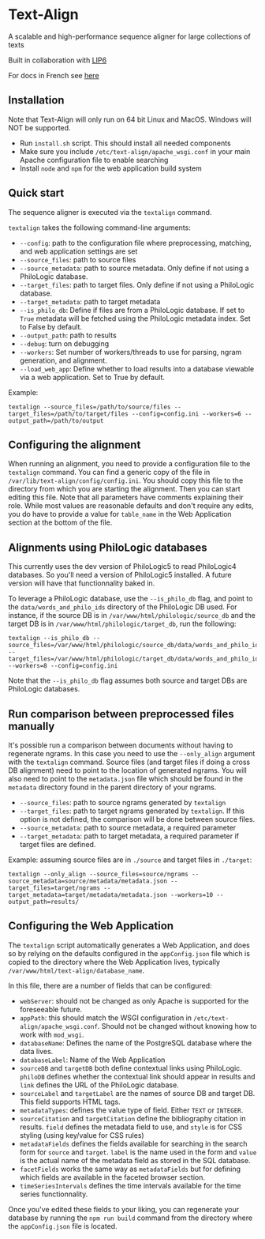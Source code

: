 # Text-Align #
A scalable and high-performance sequence aligner for large collections of texts

Built in collaboration with <a href="https://www.lip6.fr/?LANG=en">LIP6</a>

For docs in French see [here](docs/french/quickstart.md)

## Installation ##

Note that Text-Align will only run on 64 bit Linux and MacOS. Windows will NOT be supported.

- Run `install.sh` script. This should install all needed components
- Make sure you include `/etc/text-align/apache_wsgi.conf` in your main Apache configuration file to enable searching
- Install `node` and `npm` for the web application build system

## Quick start ##

The sequence aligner is executed via the `textalign` command.

`textalign` takes the following command-line arguments:

* `--config`: path to the configuration file where preprocessing, matching, and web application settings are set
* `--source_files`: path to source files
* `--source_metadata`: path to source metadata. Only define if not using a PhiloLogic database.
* `--target_files`: path to target files. Only define if not using a PhiloLogic database.
* `--target_metadata`: path to target metadata
* `--is_philo_db`: Define if files are from a PhiloLogic database. If set to `True` metadata will be fetched using the PhiloLogic metadata index. Set to False by default.
* `--output_path`: path to results
* `--debug`: turn on debugging
* `--workers`: Set number of workers/threads to use for parsing, ngram generation, and alignment.
* `--load_web_app`: Define whether to load results into a database viewable via a web application. Set to True by default.


Example:

```console
textalign --source_files=/path/to/source/files --target_files=/path/to/target/files --config=config.ini --workers=6 --output_path=/path/to/output
```

## Configuring the alignment ##
When running an alignment, you need to provide a configuration file to the `textalign` command. You can find a generic copy of the file in `/var/lib/text-align/config/config.ini`. You should copy this file to the directory from which you are starting the alignment. Then you can start editing this file. Note that all parameters have comments explaining their role. While most values are reasonable defaults and don't require any edits, you do have to provide a value for `table_name` in the Web Application section at the bottom of the file.


## Alignments using PhiloLogic databases ##

This currently uses the dev version of PhiloLogic5 to read PhiloLogic4 databases. So you'll need a version of PhiloLogic5 installed.
A future version will have that functionnality baked in.

To leverage a PhiloLogic database, use the `--is_philo_db` flag, and point to the `data/words_and_philo_ids` directory of the PhiloLogic DB used.
For instance, if the source DB is in `/var/www/html/philologic/source_db` and the target DB is in `/var/www/html/philologic/target_db`,
run the following:

```console
textalign --is_philo_db --source_files=/var/www/html/philologic/source_db/data/words_and_philo_ids/ --target_files=/var/www/html/philologic/target_db/data/words_and_philo_ids/ --workers=8 --config=config.ini
```

Note that the `--is_philo_db` flag assumes both source and target DBs are PhiloLogic databases.


## Run comparison between preprocessed files manually ##

It's possible run a comparison between documents without having to regenerate ngrams. In this case you need to use the
`--only_align` argument with the `textalign` command. Source files (and target files if doing a cross DB alignment) need to point
to the location of generated ngrams. You will also need to point to the `metadata.json` file which should be found in the `metadata`
directory found in the parent directory of your ngrams.

* `--source_files`: path to source ngrams generated by `textalign`
* `--target_files`: path to target ngrams generated by `textalign`. If this option is not defined, the comparison will be done between source files.
* `--source_metadata`: path to source metadata, a required parameter
* `--target_metadata`: path to target metadata, a required parameter if target files are defined.

Example: assuming source files are in `./source` and target files in `./target`:

```console
textalign --only_align --source_files=source/ngrams --source_metadata=source/metadata/metadata.json --target_files=target/ngrams --target_metadata=target/metadata/metadata.json --workers=10 --output_path=results/
```


## Configuring the Web Application ##

The `textalign` script automatically generates a Web Application, and does so by relying on the defaults configured in the `appConfig.json` file which is copied to the directory where the Web Application lives, typically `/var/www/html/text-align/database_name`.

In this file, there are a number of fields that can be configured:
* `webServer`: should not be changed as only Apache is supported for the foreseeable future.
* `appPath`: this should match the WSGI configuration in `/etc/text-align/apache_wsgi.conf`. Should not be changed without knowing how to work with `mod_wsgi`.
* `databaseName`: Defines the name of the PostgreSQL database where the data lives.
* `databaseLabel`: Name of the Web Application
* `sourceDB` and `targetDB` both define contextual links using PhiloLogic. `philoDB` defines whether the contextual link should appear in results and `link` defines the URL of the PhiloLogic database.
* `sourceLabel` and `targetLabel` are the names of source DB and target DB. This field supports HTML tags.
* `metadataTypes`: defines the value type of field. Either `TEXT` or `INTEGER`.
* `sourceCitation` and `targetCitation` define the bibliography citation in results. `field` defines the metadata field to use, and `style` is for CSS styling (using key/value for CSS rules)
* `metadataFields` defines the fields available for searching in the search form for `source` and `target`. `label` is the name used in the form and `value` is the actual name of the metadata field as stored in the SQL database.
* `facetFields` works the same way as `metadataFields` but for defining which fields are available in the faceted browser section.
* `timeSeriesIntervals` defines the time intervals available for the time series functionnality.

Once you've edited these fields to your liking, you can regenerate your database by running the `npm run build` command from the directory where the `appConfig.json` file is located.
